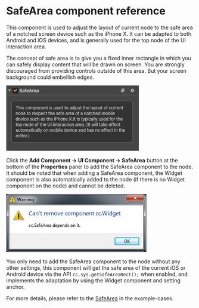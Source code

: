 # SafeArea component reference

This component is used to adjust the layout of current node to the safe area of a notched screen device such as the iPhone X. It can be adapted to both Android and iOS devices, and is generally used for the top node of the UI interaction area.

The concept of safe area is to give you a fixed inner rectangle in which you can safely display content that will be drawn on screen. You are strongly discouraged from providing controls outside of this area. But your screen background could embellish edges.

![Renderings](./safearea/renderings.png)

Click the **Add Component -> UI Component -> SafeArea** button at the bottom of the **Properties** panel to add the SafeArea component to the node. It should be noted that when adding a SafeArea component, the Widget component is also automatically added to the node (if there is no Widget component on the node) and cannot be deleted.

![Renderings](./safearea/widget_nodelete.png)

You only need to add the SafeArea component to the node without any other settings, this component will get the safe area of the current iOS or Android device via the API `cc.sys.getSafeAreaRect();` when enabled, and implements the adaptation by using the Widget component and setting anchor.

For more details, please refer to the [SafeArea](https://github.com/cocos-creator/example-cases/tree/master/assets/cases/02_ui/16_safeArea) in the example-cases.
